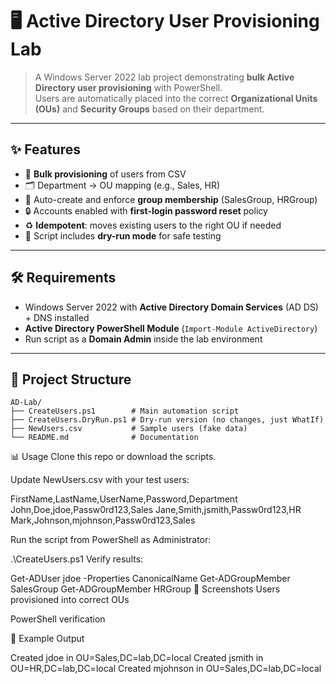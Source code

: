 # 🖥️ Active Directory User Provisioning Lab

> A Windows Server 2022 lab project demonstrating **bulk Active Directory user provisioning** with PowerShell.  
> Users are automatically placed into the correct **Organizational Units (OUs)** and **Security Groups** based on their department.

---

## ✨ Features

- 🚀 **Bulk provisioning** of users from CSV  
- 🗂️ Department → OU mapping (e.g., Sales, HR)  
- 👥 Auto-create and enforce **group membership** (SalesGroup, HRGroup)  
- 🔒 Accounts enabled with **first-login password reset** policy  
- ♻️ **Idempotent**: moves existing users to the right OU if needed  
- 📜 Script includes **dry-run mode** for safe testing

---

## 🛠️ Requirements

- Windows Server 2022 with **Active Directory Domain Services** (AD DS) + DNS installed  
- **Active Directory PowerShell Module** (`Import-Module ActiveDirectory`)  
- Run script as a **Domain Admin** inside the lab environment  

---

## 📂 Project Structure

```text
AD-Lab/
├── CreateUsers.ps1        # Main automation script
├── CreateUsers.DryRun.ps1 # Dry-run version (no changes, just WhatIf)
├── NewUsers.csv           # Sample users (fake data)
└── README.md              # Documentation
```

📊 Usage
Clone this repo or download the scripts.

Update NewUsers.csv with your test users:

FirstName,LastName,UserName,Password,Department
John,Doe,jdoe,Passw0rd123,Sales
Jane,Smith,jsmith,Passw0rd123,HR
Mark,Johnson,mjohnson,Passw0rd123,Sales

Run the script from PowerShell as Administrator:

.\CreateUsers.ps1
Verify results:

Get-ADUser jdoe -Properties CanonicalName
Get-ADGroupMember SalesGroup
Get-ADGroupMember HRGroup
📸 Screenshots
Users provisioned into correct OUs

PowerShell verification

🧩 Example Output

Created jdoe in OU=Sales,DC=lab,DC=local
Created jsmith in OU=HR,DC=lab,DC=local
Created mjohnson in OU=Sales,DC=lab,DC=local
